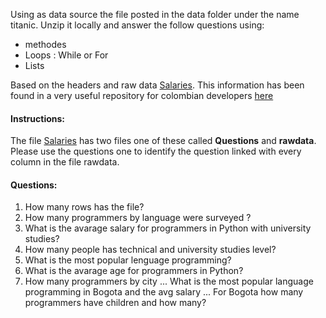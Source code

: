 Using as data source the file posted in the data folder under the name titanic. Unzip it locally and answer the follow questions using:
  * methodes
  * Loops : While or For
  * Lists
  
Based on the headers and raw data [Salaries](https://github.com/AndresUrregoAngel/Python_QuickCourse/blob/master/Data/Salaries.zip). This information has been found in a very useful repository for colombian developers [here](https://github.com/colombia-dev)

#### Instructions:

The file [Salaries](https://github.com/AndresUrregoAngel/Python_QuickCourse/blob/master/Data/Salaries.zip) has two files one of these called **Questions** and **rawdata**. Please use the questions one to identify the question linked with every column in the file rawdata.

#### Questions:

1. How many rows has the file?
2. How many programmers by language were surveyed ?
3. What is the avarage salary for programmers in Python with university studies?
4. How many people has technical and university studies level?
5. What is the most popular lenguage programming?
6. What is the avarage age for programmers in Python?
7. How many programmers by city
... What is the most popular language programming in Bogota and the avg salary
... For Bogota how many programmers have children and how many?
